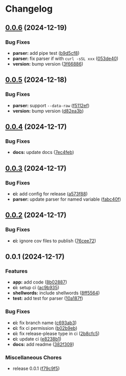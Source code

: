 # Changelog

## [0.0.6](https://github.com/AnnatarHe/curl-to-js/compare/v0.0.5...v0.0.6) (2024-12-19)


### Bug Fixes

* **parser:** add pipe test ([b9d5cf8](https://github.com/AnnatarHe/curl-to-js/commit/b9d5cf8c0a119332eea0b22cc5beef36fd034cb1))
* **parser:** fix parser if with `curl -sSL xxx` ([053de40](https://github.com/AnnatarHe/curl-to-js/commit/053de4001c915d9d37db3fb2988289c3fc9a97f0))
* **version:** bump version ([3f66886](https://github.com/AnnatarHe/curl-to-js/commit/3f6688625ef8e34400f9c9e6aea6cbd4dd122bdf))

## [0.0.5](https://github.com/AnnatarHe/curl-to-js/compare/v0.0.4...v0.0.5) (2024-12-18)


### Bug Fixes

* **parser:** support `--data-raw` ([f5112ef](https://github.com/AnnatarHe/curl-to-js/commit/f5112ef6737b7efaf980d0331b349c05ec7d7722))
* **version:** bump version ([d82ea3b](https://github.com/AnnatarHe/curl-to-js/commit/d82ea3bd88471f3e177dc3cd6e7b9189f092a478))

## [0.0.4](https://github.com/AnnatarHe/curl-to-js/compare/v0.0.3...v0.0.4) (2024-12-17)


### Bug Fixes

* **docs:** update docs ([7ec4feb](https://github.com/AnnatarHe/curl-to-js/commit/7ec4feb2392fde346d96b6ebb25975137fe2a362))

## [0.0.3](https://github.com/AnnatarHe/curl-to-js/compare/v0.0.2...v0.0.3) (2024-12-17)


### Bug Fixes

* **ci:** add config for release ([a573f88](https://github.com/AnnatarHe/curl-to-js/commit/a573f88962751eee05f1c5783b1d0de57470045f))
* **parser:** update parser for named variable ([fabc40f](https://github.com/AnnatarHe/curl-to-js/commit/fabc40f1a5732b60332ec5990d60f43540ffbf05))

## [0.0.2](https://github.com/AnnatarHe/curl-to-js/compare/v0.0.1...v0.0.2) (2024-12-17)


### Bug Fixes

* **ci:** ignore cov files to publish ([76cee72](https://github.com/AnnatarHe/curl-to-js/commit/76cee729fda7d8a8e0e70aae136f6cd38ff3f950))

## 0.0.1 (2024-12-17)


### Features

* **app:** add code ([8b02887](https://github.com/AnnatarHe/curl-to-js/commit/8b02887985155ac2afc483b07cec72912563190d))
* **ci:** setup ci ([ac9b935](https://github.com/AnnatarHe/curl-to-js/commit/ac9b935b1e23215683c3c639473697f6b28d5844))
* **shellwords:** include shellwords ([8ff5564](https://github.com/AnnatarHe/curl-to-js/commit/8ff5564a8ed1bb8d7ca4ad94a48c48a429d2ee97))
* **test:** add test for parser ([10a187f](https://github.com/AnnatarHe/curl-to-js/commit/10a187f61f70527b46a5cc3144b89a73878c00ba))


### Bug Fixes

* **ci:** fix branch name ([c693ab3](https://github.com/AnnatarHe/curl-to-js/commit/c693ab335ed57794f2265797a054e51eccfaf6e8))
* **ci:** fix ci permission ([b02b9eb](https://github.com/AnnatarHe/curl-to-js/commit/b02b9ebdae8e6247543b49a12873659c5433fdd9))
* **ci:** fix release-please type in ci ([2b8cfc5](https://github.com/AnnatarHe/curl-to-js/commit/2b8cfc55c29bafb6b66a249eaa430d32be022a92))
* **ci:** update ci ([e8238b1](https://github.com/AnnatarHe/curl-to-js/commit/e8238b11586fca645b50edd28690698a7b5a9578))
* **docs:** add readme ([382f309](https://github.com/AnnatarHe/curl-to-js/commit/382f3098cf31713b7d22e1a73cde7dc796a6a605))


### Miscellaneous Chores

* release 0.0.1 ([f79c9f5](https://github.com/AnnatarHe/curl-to-js/commit/f79c9f54dc1f8b4f91fd559871fe8352d6b4f099))
